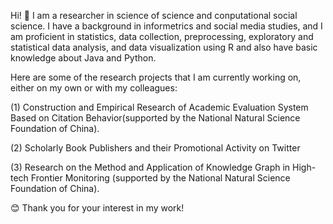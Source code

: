 Hi! 👋
I am a researcher in science of science and conputational social science. I have a background in informetrics and social media studies, and I am proficient in statistics, data collection, preprocessing, exploratory and statistical data analysis, and data visualization using R and also have basic knowledge about Java and Python.

Here are some of the research projects that I am currently working on, either on my own or with my colleagues:

(1) Construction and Empirical Research of Academic Evaluation System Based on Citation Behavior(supported by the National Natural Science Foundation of China).

(2) Scholarly Book Publishers and their Promotional Activity on Twitter

(3) Research on the Method and Application of Knowledge Graph in High-tech Frontier Monitoring (supported by the National Natural Science Foundation of China).

😊 Thank you for your interest in my work!
